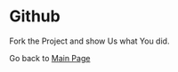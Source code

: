 # Github

Fork the Project and show Us what You did.

Go back to [Main Page](../../../../../../README.md)